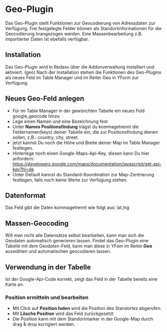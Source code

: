 # Geo-Plugin

Das Geo-Plugin stellt Funktionen zur Geocodierung von Adressdaten zur Verfügung. Frei festgelegte Felder können als Standortinformationen für die Geocodierung hrangezogen werden. Eine Massenbearbeitung z.B. importierter Daten ist ebefalls verfügbar. 

## Installation
Das Geo-Plugin wird in Redaxo über die Addonverwaltung installiert und aktiviert. (geo) 
Nach der Installation stehen die Funktionen des Geo-Plugins als neues Feld im Table Manager und im Reiter Geo in YForm zur Verfügung. 

## Neues Geo-Feld anlegen
- Für im Table Manager in der gewünchten Tabelle ein neues Feld google_geocode hinzu
- Lege einen Namen und eine Bezeichnung fest
- Unter **Names Positionsfindung** trägst du kommagetrennt die Feldernamen(keys) deiner Tabelle ein, die zur Positionsfindung dienen sollen, z.B.: country, city, street. 
- jetzt kannst Du noch die Höhe und Breite deiner Map im Table Manager festlegen. 
- Hinterlege noch einen Google-Maps-Api-Key, diesen kann Du hier anfordern: https://developers.google.com/maps/documentation/javascript/get-api-key?hl=de
- Unter Default kannst du Standard-Koordination zur Map-Zentrierung festlegen, falls noch keine Werte zur Verfügung stehen.

## Datenformat
Das Feld gibt die Daten kommagetrennt wie folgt aus: lat,lng

## Massen-Geocoding 
Will man nicht alle Datensätze selbst bearbeiten, kann man sich die Geodaten automatisch generieren lassen. 
Findet das Geo-Plugin eine Tabelle mit dem Geodaten-Feld, kann man diese in YFom im Reiter **Geo** auswählen und automatischen geocodieren lassen. 

## Verwendung in der Tabelle
Ist der Google-Api-Code korrekt, zeigt das Feld in der Tabelle bereits eine Karte an. 

### Position ermitteln und bearbeiten
- Mit Click auf **Position holen** wird die Position des Standortes abgerufen. 
- Mit **Lösche Position** wird das Feld zurückgesetzt
- Die Position kann mit dem Standortmarker in der Google-Map durch drag & drop korrigiert werden. 

